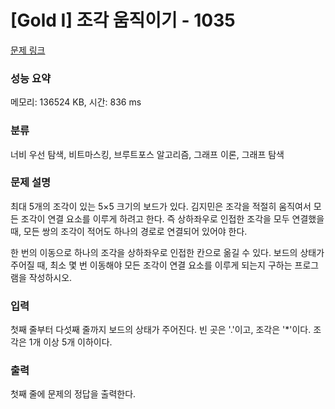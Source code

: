 # [Gold I] 조각 움직이기 - 1035 

[문제 링크](https://www.acmicpc.net/problem/1035) 

### 성능 요약

메모리: 136524 KB, 시간: 836 ms

### 분류

너비 우선 탐색, 비트마스킹, 브루트포스 알고리즘, 그래프 이론, 그래프 탐색

### 문제 설명

<p>최대 5개의 조각이 있는 5×5 크기의 보드가 있다. 김지민은 조각을 적절히 움직여서 모든 조각이 연결 요소를 이루게 하려고 한다. 즉 상하좌우로 인접한 조각을 모두 연결했을 때, 모든 쌍의 조각이 적어도 하나의 경로로 연결되어 있어야 한다.</p>

<p>한 번의 이동으로 하나의 조각을 상하좌우로 인접한 칸으로 옮길 수 있다. 보드의 상태가 주어질 때, 최소 몇 번 이동해야 모든 조각이 연결 요소를 이루게 되는지 구하는 프로그램을 작성하시오.</p>

### 입력 

 <p>첫째 줄부터 다섯째 줄까지 보드의 상태가 주어진다. 빈 곳은 '.'이고, 조각은 '*'이다. 조각은 1개 이상 5개 이하이다.</p>

### 출력 

 <p>첫째 줄에 문제의 정답을 출력한다.</p>

